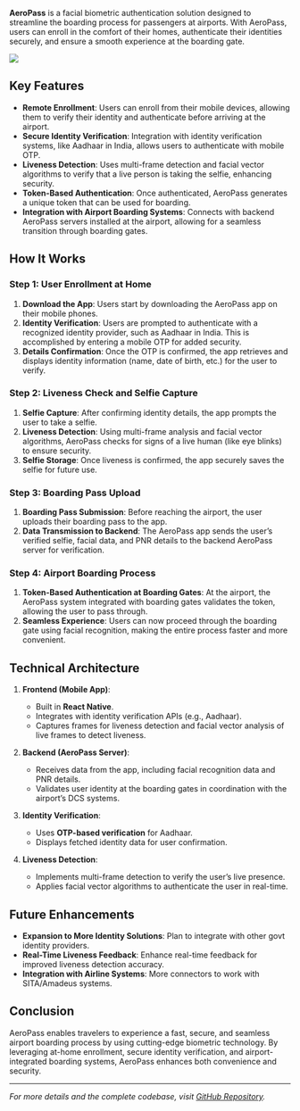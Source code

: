 **AeroPass** is a facial biometric authentication solution designed to streamline the boarding process for passengers at airports. With AeroPass, users can enroll in the comfort of their homes, authenticate their identities securely, and ensure a smooth experience at the boarding gate.

![]((/img/aeropasslogo.png))

## Key Features

- **Remote Enrollment**: Users can enroll from their mobile devices, allowing them to verify their identity and authenticate before arriving at the airport.
- **Secure Identity Verification**: Integration with identity verification systems, like Aadhaar in India, allows users to authenticate with mobile OTP.
- **Liveness Detection**: Uses multi-frame detection and facial vector algorithms to verify that a live person is taking the selfie, enhancing security.
- **Token-Based Authentication**: Once authenticated, AeroPass generates a unique token that can be used for boarding.
- **Integration with Airport Boarding Systems**: Connects with backend AeroPass servers installed at the airport, allowing for a seamless transition through boarding gates.

## How It Works

### Step 1: User Enrollment at Home

1. **Download the App**: Users start by downloading the AeroPass app on their mobile phones.
2. **Identity Verification**: Users are prompted to authenticate with a recognized identity provider, such as Aadhaar in India. This is accomplished by entering a mobile OTP for added security.
3. **Details Confirmation**: Once the OTP is confirmed, the app retrieves and displays identity information (name, date of birth, etc.) for the user to verify.

### Step 2: Liveness Check and Selfie Capture

1. **Selfie Capture**: After confirming identity details, the app prompts the user to take a selfie.
2. **Liveness Detection**: Using multi-frame analysis and facial vector algorithms, AeroPass checks for signs of a live human (like eye blinks) to ensure security.
3. **Selfie Storage**: Once liveness is confirmed, the app securely saves the selfie for future use.

### Step 3: Boarding Pass Upload

1. **Boarding Pass Submission**: Before reaching the airport, the user uploads their boarding pass to the app. 
2. **Data Transmission to Backend**: The AeroPass app sends the user’s verified selfie, facial data, and PNR details to the backend AeroPass server for verification.

### Step 4: Airport Boarding Process

1. **Token-Based Authentication at Boarding Gates**: At the airport, the AeroPass system integrated with boarding gates validates the token, allowing the user to pass through.
2. **Seamless Experience**: Users can now proceed through the boarding gate using facial recognition, making the entire process faster and more convenient.

## Technical Architecture

1. **Frontend (Mobile App)**:
   - Built in **React Native**.
   - Integrates with identity verification APIs (e.g., Aadhaar).
   - Captures frames for liveness detection and facial vector analysis of live frames to detect liveness.
   
2. **Backend (AeroPass Server)**:
   - Receives data from the app, including facial recognition data and PNR details.
   - Validates user identity at the boarding gates in coordination with the airport’s DCS systems.

3. **Identity Verification**:
   - Uses **OTP-based verification** for Aadhaar.
   - Displays fetched identity data for user confirmation.

4. **Liveness Detection**:
   - Implements multi-frame detection to verify the user’s live presence.
   - Applies facial vector algorithms to authenticate the user in real-time.


## Future Enhancements

- **Expansion to More Identity Solutions**: Plan to integrate with other govt identity providers.
- **Real-Time Liveness Feedback**: Enhance real-time feedback for improved liveness detection accuracy.
- **Integration with Airline Systems**: More connectors to work with SITA/Amadeus systems.

## Conclusion

AeroPass enables travelers to experience a fast, secure, and seamless airport boarding process by using cutting-edge biometric technology. By leveraging at-home enrollment, secure identity verification, and airport-integrated boarding systems, AeroPass enhances both convenience and security.

---

*For more details and the complete codebase, visit [GitHub Repository](#).*
